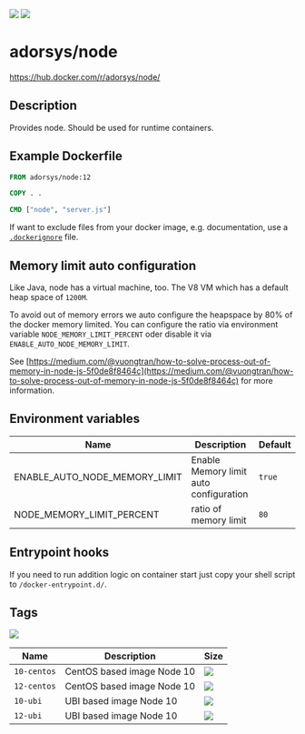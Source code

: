 [![](https://img.shields.io/docker/pulls/adorsys/node.svg?logo=docker)](https://hub.docker.com/r/adorsys/node/)
[![](https://img.shields.io/docker/stars/adorsys/node.svg?logo=docker)](https://hub.docker.com/r/adorsys/node/)

# adorsys/node

https://hub.docker.com/r/adorsys/node/

## Description

Provides node. Should be used for runtime containers.

## Example Dockerfile

```dockerfile
FROM adorsys/node:12

COPY . .

CMD ["node", "server.js"]
```

If want to exclude files from your docker image, e.g. documentation, 
use a [`.dockerignore`](https://docs.docker.com/engine/reference/builder/#dockerignore-file) file.

## Memory limit auto configuration

Like Java, node has a virtual machine, too. The V8 VM which has a default heap space of
`1200M`. 

To avoid out of memory errors we auto configure the heapspace by 80% of the docker memory limited.
You can configure the ratio via environment variable `NODE_MEMORY_LIMIT_PERCENT` oder disable it via `ENABLE_AUTO_NODE_MEMORY_LIMIT`.

See [https://medium.com/@vuongtran/how-to-solve-process-out-of-memory-in-node-js-5f0de8f8464c](https://medium.com/@vuongtran/how-to-solve-process-out-of-memory-in-node-js-5f0de8f8464c) for more information.

## Environment variables

| Name | Description | Default |
| ---- | ----------- | ------- |
| ENABLE_AUTO_NODE_MEMORY_LIMIT | Enable Memory limit auto configuration | `true` |
| NODE_MEMORY_LIMIT_PERCENT | ratio of memory limit | `80` |

## Entrypoint hooks

If you need to run addition logic on container start just copy your shell script to `/docker-entrypoint.d/`.

## Tags

[![](https://images.microbadger.com/badges/image/adorsys/clair-local-scan.svg)](https://microbadger.com/images/adorsys/clair-local-scan)

| Name | Description | Size |
| ---- | ----------- | ---- |
| `10-centos` | CentOS based image Node 10 | ![](https://images.microbadger.com/badges/image/adorsys/node:10-centos.svg) |
| `12-centos` | CentOS based image Node 10 | ![](https://images.microbadger.com/badges/image/adorsys/node:12-centos.svg) |
| `10-ubi` | UBI based image Node 10 | ![](https://images.microbadger.com/badges/image/adorsys/node:10-ubi.svg) |
| `12-ubi` | UBI based image Node 10 | ![](https://images.microbadger.com/badges/image/adorsys/node:12-ubi.svg) |
